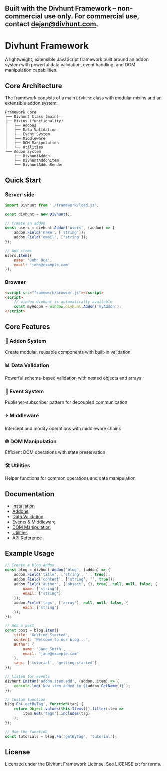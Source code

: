 ## Built with the Divhunt Framework – non-commercial use only. For commercial use, contact dejan@divhunt.com.

# Divhunt Framework

A lightweight, extensible JavaScript framework built around an addon system with powerful data validation, event handling, and DOM manipulation capabilities.

## Core Architecture

The framework consists of a main `Divhunt` class with modular mixins and an extensible addon system:

```
Framework Core
├── Divhunt Class (main)
├── Mixins (functionality)
│   ├── Addons
│   ├── Data Validation
│   ├── Event System
│   ├── Middleware
│   ├── DOM Manipulation
│   └── Utilities
└── Addon System
    ├── DivhuntAddon
    ├── DivhuntAddonItem
    └── DivhuntAddonRender
```

## Quick Start

### Server-side
```javascript
import Divhunt from './framework/load.js';

const divhunt = new Divhunt();

// Create an addon
const users = divhunt.Addon('users', (addon) => {
    addon.Field('name', ['string']);
    addon.Field('email', ['string']);
});

// Add items
users.Item({
    name: 'John Doe',
    email: 'john@example.com'
});
```

### Browser
```html
<script src="framework/browser.js"></script>
<script>
    // window.divhunt is automatically available
    const myAddon = window.divhunt.Addon('myAddon');
</script>
```

## Core Features

### 🔧 Addon System
Create modular, reusable components with built-in validation

### 📊 Data Validation
Powerful schema-based validation with nested objects and arrays

### 🎯 Event System
Publisher-subscriber pattern for decoupled communication

### ⚡ Middleware
Intercept and modify operations with middleware chains

### 🌐 DOM Manipulation
Efficient DOM operations with state preservation

### 🛠️ Utilities
Helper functions for common operations and data manipulation

## Documentation

- [Installation](./docs/installation.md)
- [Addons](./docs/addons.md)
- [Data Validation](./docs/data-validation.md)
- [Events & Middleware](./docs/events-middleware.md)
- [DOM Manipulation](./docs/dom.md)
- [Utilities](./docs/utilities.md)
- [API Reference](./docs/api-reference.md)

## Example Usage

```javascript
// Create a blog addon
const blog = divhunt.Addon('blog', (addon) => {
    addon.Field('title', ['string', '', true]);
    addon.Field('content', ['string', '', true]);
    addon.Field('author', ['object', {}, true], null, null, false, {
        name: ['string'],
        email: ['string']
    });
    addon.Field('tags', ['array'], null, null, false, {
        each: ['string']
    });
});

// Add a post
const post = blog.Item({
    title: 'Getting Started',
    content: 'Welcome to our blog...',
    author: {
        name: 'Jane Smith',
        email: 'jane@example.com'
    },
    tags: ['tutorial', 'getting-started']
});

// Listen for events
divhunt.EmitOn('addon.item.add', (addon, item) => {
    console.log(`New item added to ${addon.GetName()}`);
});

// Custom function
blog.Fn('getByTag', function(tag) {
    return Object.values(this.Items()).filter(item => 
        item.Get('tags').includes(tag)
    );
});

// Use the function
const tutorials = blog.Fn('getByTag', 'tutorial');
```

## License

Licensed under the Divhunt Framework License. See LICENSE.txt for terms.
